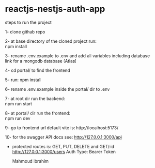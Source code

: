 # reactjs-nestjs-auth-app

steps to run the project

1- clone github repo

2- at base directory of the cloned project run:  
 npm install

3- rename .env.example to .env and add all variables including database link for a mongodb database (Atlas)

4- cd portal/ to find the frontend

5- run:
npm install

6- rename .env.example inside the portal/ dir to .env

7- at root dir run the backend:  
 npm run start

8- at portal/ dir run the frontend:  
 npm run dev

9- go to frontend url default vite is: http://localhost:5173/

10- for the swagger API docs see: http://127.0.0.1:3000/api

- protected routes is:
  GET, PUT, DELETE and GET/:id
  http://127.0.0.1:3000/users
  Auth Type: Bearer Token

  Mahmoud Ibrahim
